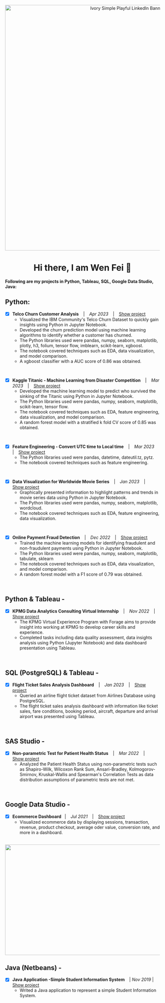 <p align="center">

<img width="800" alt="Ivory Simple Playful LinkedIn Banner (1)" src="https://user-images.githubusercontent.com/118715799/212730837-839b3858-a9f8-44b2-abc2-13374ed9a723.png">
 
</p>

<h1 align="center">Hi there, I am Wen Fei 👋</h1>

<!--
**seuwenfei/seuwenfei** is a ✨ _special_ ✨ repository because its `README.md` (this file) appears on your GitHub profile.

Here are some ideas to get you started:

- 🔭 I’m currently working on ...
- 🌱 I’m currently learning ...
- 👯 I’m looking to collaborate on ...
- 🤔 I’m looking for help with ...
- 💬 Ask me about ...
- 📫 How to reach me: ...
- 😄 Pronouns: ...
- ⚡ Fun fact: ...
-->


**Following are my projects in Python, Tableau, SQL, Google Data Studio, Java:**

## Python: 

- [x] **Telco Churn Customer Analysis** &ensp; | &ensp; *Apr 2023* &ensp; | &ensp; [Show project](https://www.kaggle.com/code/seuwenfei/telco-churn-customer-analysis-auc-0-86)
    * Visualized the IBM Community's Telco Churn Dataset to quickly gain insights using Python in Jupyter Notebook.
    * Developed the churn prediction model using machine learning algorithms to identify whether a customer has churned. 
    * The Python libraries used were pandas, numpy, seaborn, matplotlib, plotly, h3, folium, tensor flow, imblearn, scikit-learn, xgboost.
    * The notebook covered techniques such as EDA, data visualization, and model comparison.
    * A xgboost classifier with a AUC score of 0.86 was obtained.
<br/>

- [x] **Kaggle Titanic - Machine Learning from Disaster Competition** &ensp; | &ensp; *Mar 2023* &ensp; | &ensp; [Show project](https://www.kaggle.com/code/seuwenfei/titanic-random-forest-cv-score-0-85)
    * Developed the machine learning model to predict who survived the sinking of the Titanic using Python in Jupyter Notebook. 
    * The Python libraries used were pandas, numpy, seaborn, matplotlib, scikit-learn, tensor flow.
    * The notebook covered techniques such as EDA, feature engineering, data visualization, and model comparison.
    * A random forest model with a stratified k fold CV score of 0.85 was obtained.
<br/>

- [x] **Feature Engineering - Convert UTC time to Local time** &ensp; | &ensp; *Mar 2023* &ensp; | &ensp; [Show project](https://www.kaggle.com/code/seuwenfei/feature-engineering-convert-utc-to-local-time)
    * The Python libraries used were pandas, datetime, dateutil.tz, pytz.
    * The notebook covered techniques such as feature engineering.
<br/>

- [x] **Data Visualization for Worldwide Movie Series** &ensp; | &ensp; *Jan 2023* &ensp; | &ensp; [Show project](https://github.com/seuwenfei/Data-visualization-for-worldwide-movie-series)
    * Graphically presented information to highlight patterns and trends in movie series data using Python in Jupyter Notebook.
    * The Python libraries used were pandas, numpy, seaborn, matplotlib, wordcloud.
    * The notebook covered techniques such as EDA, feature engineering, data visualization.       
<br/>

- [x] **Online Payment Fraud Detection** &ensp; | &ensp; *Dec 2022* &ensp; | &ensp; [Show project](https://github.com/seuwenfei/Online-payment-fraud-detection/blob/main/online-payment-fraud-detection.ipynb)
    * Trained the machine learning models for identifying fraudulent and non-fraudulent payments using Python in Jupyter Notebook.
    * The Python libraries used were pandas, numpy, seaborn, matplotlib, tabulate, sklearn
    * The notebook covered techniques such as EDA, data visualization, and model comparison.
    * A random forest model with a F1 score of 0.79 was obtained. 
<br/>
 
## Python & Tableau - 
- [x] **KPMG Data Analytics Consulting Virtual Internship**  &ensp; | &ensp; *Nov 2022* &ensp; | &ensp; [Show project](https://github.com/seuwenfei/KPMG_Virtual_Internship)
    * The KPMG Virtual Experience Program with Forage aims to provide insight into working at KPMG to develop career skills and experience.
    * Completed tasks including data quality assessment, data insights analysis using Python (Jupyter Notebook) and data dashboard presentation using Tableau.
<br/>

## SQL (PostgreSQL) & Tableau - 
- [x] **Flight Ticket Sales Analysis Dashboard**  &ensp; | &ensp; *Jan 2023* &ensp; | &ensp; [Show project](https://github.com/seuwenfei/Airlines-flight-ticket-sales-analysis)
    * Queried an airline flight ticket dataset from Airlines Database using PostgreSQL.
    * The flight ticket sales analysis dashboard with information like ticket sales, fare conditions, booking period, aircraft, departure and arrival airport was presented using Tableau.
<br/>


## SAS Studio - 
- [x] **Non-parametric Test for Patient Health Status**  &ensp; | &ensp; *Mar 2022* &ensp; | &ensp; [Show project](https://github.com/seuwenfei/Nonparametric-tests)
    * Analyzed the Patient Health Status using non-parametric tests such as Shapiro-Wilk, Wilcoxon Rank Sum, Ansari-Bradley, Kolmogorov-Smirnov, Kruskal-Wallis and Spearman's Correlation Tests as data distribution assumptions of parametric tests are not met.
<br/>

## Google Data Studio - 
- [x] **Ecommerce Dashboard** &ensp;| &ensp; *Jul 2021* &ensp; | &ensp; [Show project](https://datastudio.google.com/reporting/95a3a789-6bcd-472a-859f-e880cb1b9255)
    * Visualized ecommerce data by displaying sessions, transaction, revenue, product checkout, average oder value, conversion rate, and more in a dashboard.

&emsp;&emsp;&emsp;&emsp;&ensp;<img src="https://user-images.githubusercontent.com/118715799/211293796-cd14a0f5-2ebd-4a1f-b172-471ac2871cbc.png" width="510" height="360" />
<br/>
  
## Java (Netbeans) - 
- [x] **Java Application -Simple Student Information System** &ensp; | *Nov 2019* | &ensp; [Show project](https://github.com/seuwenfei/Java-application-simple-info-system)
    * Writed a Java application to represent a simple Student Information System.

